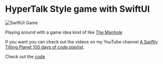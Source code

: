 # HyperTalk Style game with SwiftUI
![SwiftUI Game]()

Playing around with a game idea kind of like [The Manhole](https://en.wikipedia.org/wiki/The_Manhole)

If you want you can check out the videos on my YouTube channel [A Swiftly Tilting Planet 100 days of code playlist](https://www.youtube.com/playlist?list=PLomLuS7LD16doB7_VAWRCI8Zu5QAR3pfK).

Check out the [code]()
